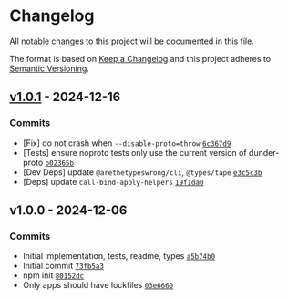 # Changelog

All notable changes to this project will be documented in this file.

The format is based on [Keep a Changelog](https://keepachangelog.com/en/1.0.0/)
and this project adheres to [Semantic Versioning](https://semver.org/spec/v2.0.0.html).

## [v1.0.1](https://github.com/es-shims/dunder-proto/compare/v1.0.0...v1.0.1) - 2024-12-16

### Commits

- [Fix] do not crash when `--disable-proto=throw` [`6c367d9`](https://github.com/es-shims/dunder-REDACTED_AWS_SECRETdbfea65752847)
- [Tests] ensure noproto tests only use the current version of dunder-proto [`b02365b`](https://github.com/es-shims/dunder-REDACTED_AWS_SECRETfc90a789af36c)
- [Dev Deps] update `@arethetypeswrong/cli`, `@types/tape` [`e3c5c3b`](https://github.com/es-shims/dunder-REDACTED_AWS_SECRET558f0e307f666)
- [Deps] update `call-bind-apply-helpers` [`19f1da0`](https://github.com/es-shims/dunder-REDACTED_AWS_SECRETed2819b686450)

## v1.0.0 - 2024-12-06

### Commits

- Initial implementation, tests, readme, types [`a5b74b0`](https://github.com/es-shims/dunder-REDACTED_AWS_SECRET533cee7498373)
- Initial commit [`73fb5a3`](https://github.com/es-shims/dunder-REDACTED_AWS_SECRET14daffd4c07a8)
- npm init [`80152dc`](https://github.com/es-shims/dunder-REDACTED_AWS_SECRET7ed96e8280a1d)
- Only apps should have lockfiles [`03e6660`](https://github.com/es-shims/dunder-REDACTED_AWS_SECRET475ec537243dd)
